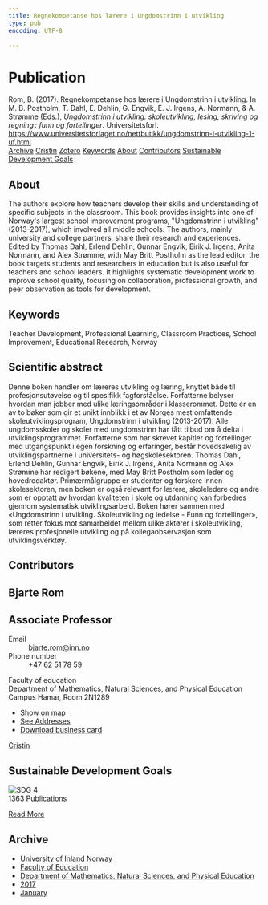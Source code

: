 ```yaml
---
title: Regnekompetanse hos lærere i Ungdomstrinn i utvikling
type: pub
encoding: UTF-8

---
```

<h1>Publication</h1>
<article id="csl-bib-container-T7P5GPCA" class="csl-bib-container">
  <div class="csl-bib-body"> <div class="csl-entry">Rom, B. (2017). Regnekompetanse hos lærere i Ungdomstrinn i utvikling. In M. B. Postholm, T. Dahl, E. Dehlin, G. Engvik, E. J. Irgens, A. Normann, &#38; A. Strømme (Eds.), <i>Ungdomstrinn i utvikling: skoleutvikling, lesing, skriving og regning : funn og fortellinger</i>. Universitetsforl. <a href="https://www.universitetsforlaget.no/nettbutikk/ungdomstrinn-i-utvikling-1-uf.html">https://www.universitetsforlaget.no/nettbutikk/ungdomstrinn-i-utvikling-1-uf.html</a></div> </div>
  <div class="csl-bib-buttons">
    <a href="#taxonomy-article-T7P5GPCA" alt="archive" class="csl-bib-button">Archive</a>
    <a href="https://app.cristin.no/results/show.jsf?id=1440736" alt="Cristin" class="csl-bib-button">Cristin</a>
    <a href="http://zotero.org/groups/5881554/items/T7P5GPCA" alt="Zotero" class="csl-bib-button">Zotero</a>
    <a href="#keywords-article-T7P5GPCA" alt="keywords" class="csl-bib-button">Keywords</a>
    <a href="#about-article-T7P5GPCA" alt="about_pub" class="csl-bib-button">About</a>
    <a href="#contributors-article-T7P5GPCA" alt="contributors" class="csl-bib-button">Contributors</a>
    <a href="#sdg-article-T7P5GPCA" alt="sdg" class="csl-bib-button">Sustainable Development Goals</a>
  </div>
  <div id="csl-bib-meta-container-T7P5GPCA"></div>
</article>
<div id="csl-bib-meta-T7P5GPCA" class="csl-bib-meta">
  <article id="about-article-T7P5GPCA" class="about_pub-article">
    <h1>About</h1>
    The authors explore how teachers develop their skills and understanding of specific subjects in the classroom. This book provides insights into one of Norway's largest school improvement programs, "Ungdomstrinn i utvikling" (2013-2017), which involved all middle schools. The authors, mainly university and college partners, share their research and experiences. Edited by Thomas Dahl, Erlend Dehlin, Gunnar Engvik, Eirik J. Irgens, Anita Normann, and Alex Strømme, with May Britt Postholm as the lead editor, the book targets students and researchers in education but is also useful for teachers and school leaders. It highlights systematic development work to improve school quality, focusing on collaboration, professional growth, and peer observation as tools for development.
  </article>
  <article id="keywords-article-T7P5GPCA" class="keywords-article">
    <h1>Keywords</h1>
    Teacher Development, Professional Learning, Classroom Practices, School Improvement, Educational Research, Norway
  </article>
  <article id="abstract-article-T7P5GPCA" class="abstract-article">
    <h1>Scientific abstract</h1>
    Denne boken handler om læreres utvikling og læring, knyttet både til profesjonsutøvelse og til spesifikk fagforståelse. Forfatterne belyser hvordan man jobber med ulike læringsområder i klasserommet. Dette er en av to bøker som gir et unikt innblikk i et av Norges mest omfattende skoleutviklingsprogram, Ungdomstrinn i utvikling (2013-2017). Alle ungdomsskoler og skoler med ungdomstrinn har fått tilbud om å delta i utviklingsprogrammet. Forfatterne som har skrevet kapitler og fortellinger med utgangspunkt i egen forskning og erfaringer, består hovedsakelig av utviklingspartnerne i universitets- og høgskolesektoren. Thomas Dahl, Erlend Dehlin, Gunnar Engvik, Eirik J. Irgens, Anita Normann og Alex Strømme har redigert bøkene, med May Britt Postholm som leder og hovedredaktør. Primærmålgruppe er studenter og forskere innen skolesektoren, men boken er også relevant for lærere, skoleledere og andre som er opptatt av hvordan kvaliteten i skole og utdanning kan forbedres gjennom systematisk utviklingsarbeid. Boken hører sammen med «Ungdomstrinn i utvikling. Skoleutvikling og ledelse - Funn og fortellinger», som retter fokus mot samarbeidet mellom ulike aktører i skoleutvikling, læreres profesjonelle utvikling og på kollegaobservasjon som utviklingsverktøy.
  </article>
  <article id="contributors-article-T7P5GPCA" class="contributors-article">
    <h1>Contributors</h1>
    <div class="personas"> <div class="vrtx-hinn-person-card"> <div class="photo"> <i class="lar la-user-circle missing-person"></i> </div> <div class="info"> <hgroup><h1>Bjarte Rom</h1> <h2>Associate Professor</h2> </hgroup><dl> <dt>Email</dt> <dd> <a href="mailto:bjarte.rom@inn.no">bjarte.rom@inn.no</a> </dd> <dt>Phone number</dt> <dd><a href="tel:+4762517859"> +47 62 51 78 59 </a></dd> </dl> <p> Faculty of education<br> Department of Mathematics, Natural Sciences, and Physical Education<br> Campus Hamar, Room 2N1289 </p> <ul class="vrtx-hinn-links"> <li><a href="https://www.google.com/maps?q=60.79677,11.07358">Show on map</a></li> <li><a href="https://www.inn.no/english/find-an-employee/bjarte-rom.html#vrtx-hinn-addresses">See Addresses</a></li> <li><a href="https://www.inn.no/english/find-an-employee/bjarte-rom.html?vrtx=vcf">Download business card</a></li> </ul> </div> </div> <a href="https://app.cristin.no/persons/show.jsf?id=38831" alt="Cristin URL" class="personas-cristin">Cristin</a> </div>
  </article>
  <article id="sdg-article-T7P5GPCA" class="sdg-article">
    <h1>Sustainable Development Goals</h1>
    <div class="sdg-container"><div id="sdg4" class="sdg">
        <img src="{{< params subfolder >}}images/sdg/sdg04_en.png" class="image" alt="SDG 4">
        <div class="sdg-overlay">
          <a href="{{< params subfolder >}}en/archive/?sdg=4#archive" class="sdg-publication-count"><span>1363</span> Publications</a>
          <p><a href="https://sdgs.un.org/goals/goal4" class="sdg-read-more">Read More</a></p>
        </div>
      </div></div>
  </article>
  <article id="taxonomy-article-T7P5GPCA" class="taxonomy-article">
    <h1>Archive</h1>
    <ul>
      <li><a href="{{< params subfolder >}}en/archive/?key=3DCRN523">University of Inland Norway</a></li>
      <li><a href="{{< params subfolder >}}en/archive/?key=WYNZA47F">Faculty of Education</a></li>
      <li><a href="{{< params subfolder >}}en/archive/?key=LLA4BC9U">Department of Mathematics, Natural Sciences, and Physical Education</a></li>
      <li><a href="{{< params subfolder >}}en/archive/?key=TEIZSJNQ">2017</a></li>
      <li><a href="{{< params subfolder >}}en/archive/?key=VJJBH5GZ">January</a></li>
    </ul>
  </article>
</div>
